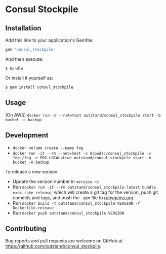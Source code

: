 # Consul Stockpile

## Installation

Add this line to your application's Gemfile:

```ruby
gem 'consul_stockpile'
```

And then execute:

    $ bundle

Or install it yourself as:

    $ gem install consul_stockpile

## Usage

(On AWS)
`docker run -d --net=host outstand/consul_stockpile start -b bucket -n backup`

## Development

- `docker volume create --name fog`
- `docker run -it --rm --net=host -v $(pwd):/consul_stockpile -v fog:/fog -e FOG_LOCAL=true outstand/consul_stockpile start -b bucket -n backup`

To release a new version:
- Update the version number in `version.rb`
- Run `docker run -it --rm outstand/consul_stockpile:latest bundle exec rake release`, which will create a git tag for the version, push git commits and tags, and push the `.gem` file to [rubygems.org](https://rubygems.org).
- Run `docker build -t outstand/consul_stockpile:VERSION -f Dockerfile.release .`
- Run `docker push outstand/consul_stockpile:VERSION`

## Contributing

Bug reports and pull requests are welcome on GitHub at https://github.com/outstand/consul_stockpile.

